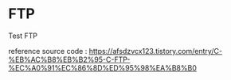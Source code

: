 # FTP
Test FTP

reference source code : https://afsdzvcx123.tistory.com/entry/C-%EB%AC%B8%EB%B2%95-C-FTP-%EC%A0%91%EC%86%8D%ED%95%98%EA%B8%B0
